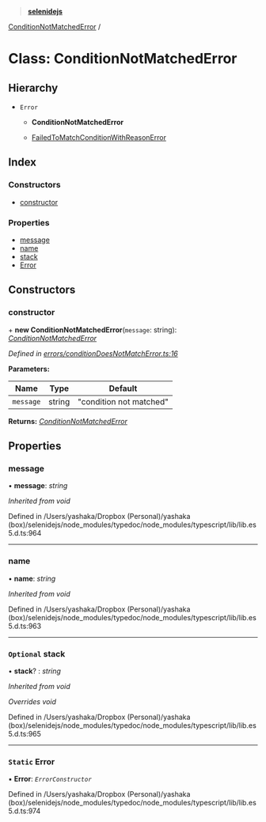> **[selenidejs](../README.md)**

[ConditionNotMatchedError](conditionnotmatchederror.md) /

# Class: ConditionNotMatchedError

## Hierarchy

* `Error`

  * **ConditionNotMatchedError**

  * [FailedToMatchConditionWithReasonError](failedtomatchconditionwithreasonerror.md)

## Index

### Constructors

* [constructor](conditionnotmatchederror.md#constructor)

### Properties

* [message](conditionnotmatchederror.md#message)
* [name](conditionnotmatchederror.md#name)
* [stack](conditionnotmatchederror.md#optional-stack)
* [Error](conditionnotmatchederror.md#static-error)

## Constructors

###  constructor

\+ **new ConditionNotMatchedError**(`message`: string): *[ConditionNotMatchedError](conditionnotmatchederror.md)*

*Defined in [errors/conditionDoesNotMatchError.ts:16](https://github.com/KnowledgeExpert/selenidejs/blob/master/lib/errors/conditionDoesNotMatchError.ts#L16)*

**Parameters:**

Name | Type | Default |
------ | ------ | ------ |
`message` | string | "condition not matched" |

**Returns:** *[ConditionNotMatchedError](conditionnotmatchederror.md)*

## Properties

###  message

• **message**: *string*

*Inherited from void*

Defined in /Users/yashaka/Dropbox (Personal)/yashaka (box)/selenidejs/node_modules/typedoc/node_modules/typescript/lib/lib.es5.d.ts:964

___

###  name

• **name**: *string*

*Inherited from void*

Defined in /Users/yashaka/Dropbox (Personal)/yashaka (box)/selenidejs/node_modules/typedoc/node_modules/typescript/lib/lib.es5.d.ts:963

___

### `Optional` stack

• **stack**? : *string*

*Inherited from void*

*Overrides void*

Defined in /Users/yashaka/Dropbox (Personal)/yashaka (box)/selenidejs/node_modules/typedoc/node_modules/typescript/lib/lib.es5.d.ts:965

___

### `Static` Error

▪ **Error**: *`ErrorConstructor`*

Defined in /Users/yashaka/Dropbox (Personal)/yashaka (box)/selenidejs/node_modules/typedoc/node_modules/typescript/lib/lib.es5.d.ts:974